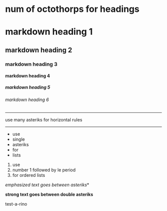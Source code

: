 
# num of octothorps for headings

# markdown heading 1
## markdown heading 2
### markdown heading 3
#### markdown heading 4
##### markdown heading 5
###### markdown heading 6

***
use many asteriks for horizontal rules
***

* use
* single
* asteriks
* for 
* lists
  
1. use
1. number 1 followed by le period
1. for ordered lists

*emphasized text goes between asteriks**

**strong text goes between double asteriks**

  <p>test-a-rino</p>
